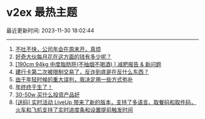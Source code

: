 # v2ex 最热主题

最近更新时间: 2023-11-30 18:02:44

--- 
1. [不吐不快，公司年会在周末开，真烦](https://www.v2ex.com/t/996416) 
2. [好奇大伙每月花在这方面的钱有多少呢？](https://www.v2ex.com/t/996421) 
3. [[190cm 94kg 中度脂肪肝(不抽烟不喝酒) ] 减肥报告 & 新问题](https://www.v2ex.com/t/996422) 
4. [建行卡第二次被限制交易了，反诈到底是在反什么东西？](https://www.v2ex.com/t/996410) 
5. [由于年轻时候的重大误判，我决定用一些方式弥补](https://www.v2ex.com/t/996449) 
6. [年终终于生了！](https://www.v2ex.com/t/996390) 
7. [30-50w 买什么投资产品好](https://www.v2ex.com/t/996424) 
8. [[送码] 实时活动 LiveUp 带来了新的版本，支持了多语言、取餐码和取件码，火车和飞机支持了实时进度条和设置提前触发时间](https://www.v2ex.com/t/996445) 
